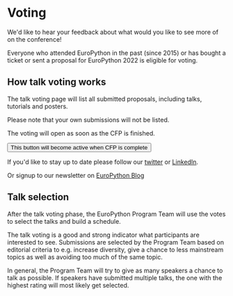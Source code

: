 # Voting

We'd like to hear your feedback about what would you like to see more of on the conference!

Everyone who attended EuroPython in the past (since 2015) or has bought a ticket or sent a proposal for EuroPython 2022 is eligible for voting.

## How talk voting works

The talk voting page will list all submitted proposals, including talks, tutorials and posters.

Please note that your own submissions will not be listed.

The voting will open as soon as the CFP is finished.

<button>This button will become active when CFP is complete</button>

If you'd like to stay up to date please follow our [twitter](https://twitter.com/europython) or [LinkedIn](https://linkedin.com/company/europython).

Or signup to our newsletter on [EuroPython Blog](https://blog.europython.eu/#/portal/signup) 


## Talk selection

After the talk voting phase, the EuroPython Program Team will use the votes to select the talks and build a schedule.

The talk voting is a good and strong indicator what participants are interested to see.
Submissions are selected by the Program Team based on editorial criteria to e.g. increase diversity, give a chance to less mainstream topics as well as avoiding too much of the same topic.

In general, the Program Team will try to give as many speakers a chance to talk as possible. If speakers have submitted multiple talks, the one with the highest rating will most likely get selected.
